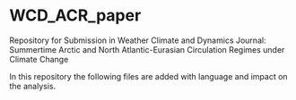 # WCD_ACR_paper
Repository for Submission in Weather Climate and Dynamics Journal:
Summertime Arctic and North Atlantic-Eurasian Circulation Regimes under Climate Change


In this repository the following files are added with language and impact on the analysis.



